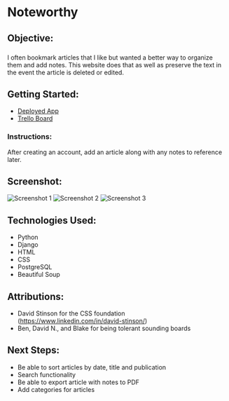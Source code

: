# Noteworthy
## Objective:
### 
I often bookmark articles that I like but wanted a better way to organize them and add notes.  This website does that as well as preserve the text in the event the article is deleted or edited.
## Getting Started:
* [Deployed App](https://noteworthy-notes.herokuapp.com/)
* [Trello Board](https://trello.com/b/jcpZax3f/article-tracker)
### Instructions: 
After creating an account, add an article along with any notes to reference later.
## Screenshot:
![Screenshot 1](https://i.imgur.com/Q09gdTu.png)
![Screenshot 2](https://i.imgur.com/uUUGRl3.png)
![Screenshot 3](https://i.imgur.com/JesWlL0.png)
## Technologies Used:
* Python
* Django
* HTML
* CSS
* PostgreSQL
* Beautiful Soup
## Attributions:
* David Stinson for the CSS foundation (https://www.linkedin.com/in/david-stinson/)
* Ben, David N., and Blake for being tolerant sounding boards
## Next Steps:
* Be able to sort articles by date, title and publication
* Search functionality
* Be able to export article with notes to PDF
* Add categories for articles
